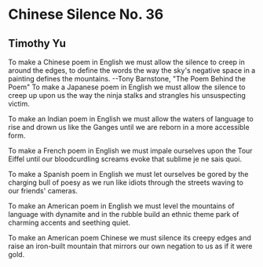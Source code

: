 # Chinese Silence No. 36
## Timothy Yu
To make a Chinese poem in English we must allow the silence to creep in around
the edges, to define the words the way the sky's negative space in a painting
defines the mountains.
--Tony Barnstone, "The Poem Behind the Poem"
To make a Japanese poem in English
we must allow the silence to creep up upon us
the way the ninja stalks and strangles
his unsuspecting victim.

To make an Indian poem in English
we must allow the waters of language to rise
and drown us like the Ganges until
we are reborn in a more accessible form.

To make a French poem in English
we must impale ourselves upon the Tour Eiffel
until our bloodcurdling screams evoke that sublime
je ne sais quoi.

To make a Spanish poem in English
we must let ourselves be gored by the charging bull
of poesy as we run like idiots through the streets
waving to our friends' cameras.

To make an American poem in English
we must level the mountains of language with dynamite
and in the rubble build an ethnic theme park
of charming accents and seething quiet.

To make an American poem Chinese
we must silence its creepy edges
and raise an iron-built mountain that mirrors
our own negation to us as if it were gold.